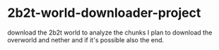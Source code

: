 # 2b2t-world-downloader-project

download the 2b2t world to analyze the chunks
I plan to download the overworld and nether and if it's possible also the end.



